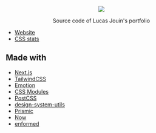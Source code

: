 <p align="center"> 
<img src="https://i.imgur.com/AjFbq6F.png" />
</p>
<p align="center">
  Source code of Lucas Jouin's portfolio
</p>

- [Website](https://lucasjouin.com)
- [CSS stats](https://cssstats.com/stats?url=https%3A%2F%2Flucasjouin.com&ua=Browser%20Default)


## Made with
- [Next.js](https://nextjs.org/)
- [TailwindCSS](https://tailwindcss.com/docs/what-is-tailwind/)
- [Emotion](https://emotion.sh)
- [CSS Modules](https://css-tricks.com/css-modules-part-1-need/)
- [PostCSS](https://postcss.org/)
- [design-system-utils](https://github.com/mrmartineau/design-system-utils)
- [Prismic](https://prismic.io)
- [Now](http://now.sh)
- [enformed](http://enformed.io)
